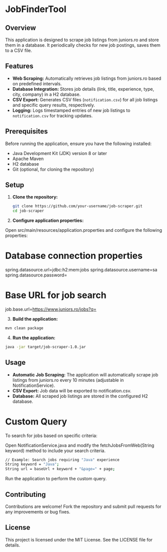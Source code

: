 # JobFinderTool

## Overview

This application is designed to scrape job listings from juniors.ro and store them in a database. It periodically checks for new job postings, saves them to a CSV file.
## Features

- **Web Scraping:** Automatically retrieves job listings from juniors.ro based on predefined intervals.
- **Database Integration:** Stores job details (link, title, experience, type, city, company) in a H2 database.
- **CSV Export:** Generates CSV files (`notification.csv`) for all job listings and specific query results, respectively.
- **Logging:** Logs timestamped entries of new job listings to `notification.csv` for tracking updates.

## Prerequisites

Before running the application, ensure you have the following installed:

- Java Development Kit (JDK) version 8 or later
- Apache Maven
- H2 database 
- Git (optional, for cloning the repository)

## Setup

1. **Clone the repository:**

   ```bash
   git clone https://github.com/your-username/job-scraper.git
   cd job-scraper
   ```

2. **Configure application properties:**

Open src/main/resources/application.properties and configure the following properties:

# Database connection properties
spring.datasource.url=jdbc:h2:mem:jobs
spring.datasource.username=sa
spring.datasource.password=

# Base URL for job search
job.base.url=https://www.juniors.ro/jobs?q=

3. **Build the application:**

```bash
mvn clean package
```

4. **Run the application:**

```bash
java -jar target/job-scraper-1.0.jar
```

## Usage
- **Automatic Job Scraping:** The application will automatically scrape job listings from juniors.ro every 10 minutes (adjustable in NotificationService).
- **CSV Export:** Job data will be exported to notification.csv.
- **Database:** All scraped job listings are stored in the configured H2 database.

# Custom Query
To search for jobs based on specific criteria:

Open NotificationService.java and modify the fetchJobsFromWeb(String keyword) method to include your search criteria.

```bash
// Example: Search jobs requiring "Java" experience
String keyword = "Java";
String url = baseUrl + keyword + "&page=" + page;
```

Run the application to perform the custom query.

## Contributing
Contributions are welcome! Fork the repository and submit pull requests for any improvements or bug fixes.

## License
This project is licensed under the MIT License. See the LICENSE file for details.
